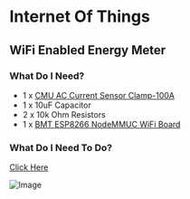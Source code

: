 # Internet Of Things

## WiFi Enabled Energy Meter

### What Do I Need?

* 1 x [CMU AC Current Sensor Clamp-100A](https://www.communica.co.za/products/cmu-ac-current-sensor-clamp-100a)
* 1 x 10uF Capacitor
* 2 x 10k Ohm Resistors
* 1 x [BMT ESP8266 NodeMMUC WiFi Board](https://www.communica.co.za/products/bmt-esp8266-nodemcu-wifi-board)

### What Do I Need To Do?

[Click Here](https://openenergymonitor.org/forum-archive/node/156.html)


![Image](https://octodex.github.com/images/yaktocat.png)
